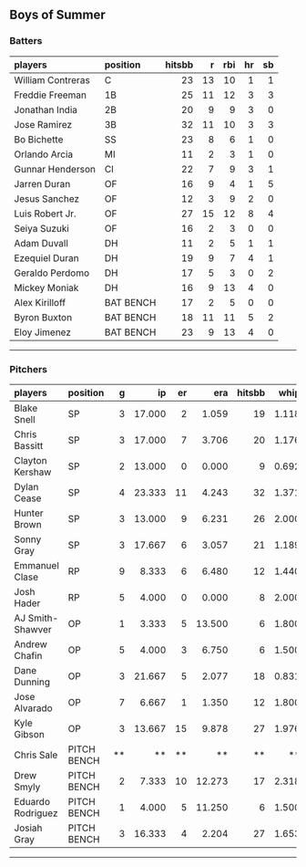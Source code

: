 ## Boys of Summer

### Batters

 
|players           |position  | hitsbb|  r| rbi| hr| sb| 
|:-----------------|:---------|------:|--:|---:|--:|--:| 
|William Contreras |C         |     23| 13|  10|  1|  1| 
|Freddie Freeman   |1B        |     25| 11|  12|  3|  3| 
|Jonathan India    |2B        |     20|  9|   9|  3|  0| 
|Jose Ramirez      |3B        |     32| 11|  10|  3|  3| 
|Bo Bichette       |SS        |     23|  8|   6|  1|  0| 
|Orlando Arcia     |MI        |     11|  2|   3|  1|  0| 
|Gunnar Henderson  |CI        |     22|  7|   9|  3|  1| 
|Jarren Duran      |OF        |     16|  9|   4|  1|  5| 
|Jesus Sanchez     |OF        |     12|  3|   9|  2|  0| 
|Luis Robert Jr.   |OF        |     27| 15|  12|  8|  4| 
|Seiya Suzuki      |OF        |     16|  2|   3|  0|  0| 
|Adam Duvall       |DH        |     11|  2|   5|  1|  1| 
|Ezequiel Duran    |DH        |     19|  9|   7|  4|  1| 
|Geraldo Perdomo   |DH        |     17|  5|   3|  0|  2| 
|Mickey Moniak     |DH        |     16|  9|  13|  4|  0| 
|Alex Kirilloff    |BAT BENCH |     17|  2|   5|  0|  0| 
|Byron Buxton      |BAT BENCH |     18| 11|  11|  5|  2| 
|Eloy Jimenez      |BAT BENCH |     23|  9|  13|  4|  0| 


* * *

### Pitchers

 
|players           |position    |  g|     ip| er|    era| hitsbb|  whip| so|  w| sv| 
|:-----------------|:-----------|--:|------:|--:|------:|------:|-----:|--:|--:|--:| 
|Blake Snell       |SP          |  3| 17.000|  2|  1.059|     19| 1.118| 28|  2|  0| 
|Chris Bassitt     |SP          |  3| 17.000|  7|  3.706|     20| 1.176| 21|  1|  0| 
|Clayton Kershaw   |SP          |  2| 13.000|  0|  0.000|      9| 0.692|  7|  2|  0| 
|Dylan Cease       |SP          |  4| 23.333| 11|  4.243|     32| 1.371| 32|  0|  0| 
|Hunter Brown      |SP          |  3| 13.000|  9|  6.231|     26| 2.000| 21|  0|  0| 
|Sonny Gray        |SP          |  3| 17.667|  6|  3.057|     21| 1.189| 17|  0|  0| 
|Emmanuel Clase    |RP          |  9|  8.333|  6|  6.480|     12| 1.440|  7|  0|  4| 
|Josh Hader        |RP          |  5|  4.000|  0|  0.000|      8| 2.000|  7|  0|  2| 
|AJ Smith-Shawver  |OP          |  1|  3.333|  5| 13.500|      6| 1.800|  4|  0|  0| 
|Andrew Chafin     |OP          |  5|  4.000|  3|  6.750|      6| 1.500|  5|  0|  0| 
|Dane Dunning      |OP          |  3| 21.667|  5|  2.077|     18| 0.831| 16|  2|  0| 
|Jose Alvarado     |OP          |  7|  6.667|  1|  1.350|     12| 1.800|  6|  0|  0| 
|Kyle Gibson       |OP          |  3| 13.667| 15|  9.878|     27| 1.976| 13|  0|  0| 
|Chris Sale        |PITCH BENCH | **|     **| **|     **|     **|    **| **| **| **| 
|Drew Smyly        |PITCH BENCH |  2|  7.333| 10| 12.273|     17| 2.318|  7|  0|  0| 
|Eduardo Rodriguez |PITCH BENCH |  1|  4.000|  5| 11.250|      6| 1.500|  7|  0|  0| 
|Josiah Gray       |PITCH BENCH |  3| 16.333|  4|  2.204|     27| 1.653| 20|  2|  0| 


* * *


